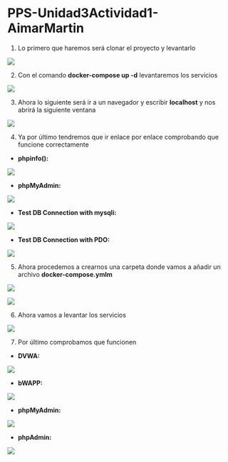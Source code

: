 # PPS-Unidad3Actividad1-AimarMartin

1. Lo primero que haremos será clonar el proyecto y levantarlo

![](/img/1.png)

2. Con el comando **docker-compose up -d** levantaremos los servicios

![](/img/2.png)

3. Ahora lo siguiente será ir a un navegador y escribir **localhost** y nos abrirá la siguiente ventana

![](/img/3.png)

4. Ya por último tendremos que ir enlace por enlace comprobando que funcione correctamente 

* **phpinfo():** 

![](/img/4.png)

* **phpMyAdmin:**

![](/img/5.png)

* **Test DB Connection with mysqli:**

![](/img/6.png)

* **Test DB Connection with PDO:**

![](/img/7.png)

5. Ahora procedemos a crearnos una carpeta donde vamos a añadir un archivo **docker-compose.ymlm**

![](/img/8.png)

![](/img/9.png)

6. Ahora vamos a levantar los servicios

![](/img/10.png)

7. Por último comprobamos que funcionen

* **DVWA:**

![](/img/11.png)

* **bWAPP:**

![](/img/12.png)

* **phpMyAdmin:**

![](/img/13.png)

* **phpAdmin:**

![](/img/14.png)